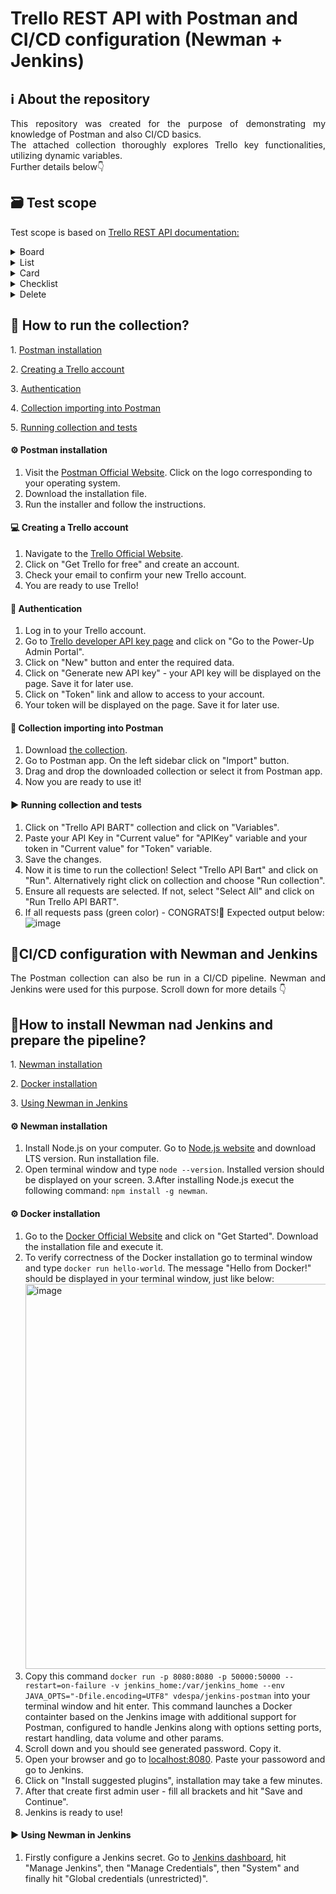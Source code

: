 # Trello REST API with Postman and CI/CD configuration (Newman + Jenkins)
## ℹ️ About the repository
<p align="justify">This repository was created for the purpose of demonstrating my knowledge of Postman and also CI/CD basics.<br>
The attached collection thoroughly explores Trello key functionalities, utilizing dynamic variables. <br>
Further details below👇</p>

## 🗃️ Test scope
Test scope is based on <a href="https://developer.atlassian.com/cloud/trello/rest/api-group-actions/#api-group-actions" target="_blank">Trello REST API documentation:</a>

<details>
  <summary>Board</summary>

  - Create a Board
  - Create a Label on a Board
  - Get a Board
  - Update a Board
</details>

<details>
  <summary>List</summary>
  
  - Create a List on a Board
  - Get a List
  - Update a List
</details>
  
<details>
  <summary>Card</summary>
  
  - Create a new Card
  - Create a new Label on a Card
  - Get a Card
  - Add a new comment to a Card
  - Update a Card
</details>

<details>
  <summary>Checklist</summary>
  
  - Create a Checklist
  - Get a Checklist
  - Create a Checkitem on a Checklist
  - Update a CheckItem on a Card
  - Get Checkitems on a Checklist
</details>
    
<details>
  <summary>Delete</summary>
  
  - Delete a Checkitem from Checklist
  - Get Checkitems on a Checklist
  - Delete a Checklist
  - Get a Checklist
  - Delete a Card
  - Get a Card
  - Delete a Board
  - Get a Board
</details>
 
## 🚀 How to run the collection?
1️. [Postman installation](#postman-installation)

2️. [Creating a Trello account](#creating-trello-account)

3️. [Authentication](#authentication)
  
4️. [Collection importing into Postman](#collection-import)
  
5️. [Running collection and tests](#running-collection)
  
#### <a name="postman-installation"> ⚙️ Postman installation</a>
1. Visit the [Postman Official Website](https://www.postman.com/). Click on the logo corresponding to your operating system.
2. Download the installation file.
3. Run the installer and follow the instructions.

#### <a name="creating-trello-account"> 💻 Creating a Trello account</a>
1. Navigate to the [Trello Official Website](https://www.trello.com/).
2. Click on "Get Trello for free" and create an account.
3. Check your email to confirm your new Trello account.
4. You are ready to use Trello!

#### <a name="authentication"> 🔑 Authentication</a>
1. Log in to your Trello account.
2. Go to [Trello developer API key page](#https://trello.com/app-key) and click on "Go to the Power-Up Admin Portal".
3. Click on "New" button and enter the required data.
4. Click on "Generate new API key" - your API key will be displayed on the page. Save it for later use.
5. Click on "Token" link and allow to access to your account.
6. Your token will be displayed on the page. Save it for later use.

#### <a name="collection-import"> 📂 Collection importing into Postman</a>
1. Download [the collection](#https://github.com/Barto52/Trello_REST_API/blob/main/Trello%20API%20BART.postman_collection.json).
2. Go to Postman app. On the left sidebar click on "Import" button.
3. Drag and drop the downloaded collection or select it from Postman app.
4. Now you are ready to use it!

#### <a name="running-collection"> ▶️ Running collection and tests</a>
1. Click on "Trello API BART" collection and click on "Variables".
2. Paste your API Key in "Current value" for "APIKey" variable and your token in "Current value" for "Token" variable.
3. Save the changes.
4. Now it is time to run the collection! Select "Trello API Bart" and click on "Run". Alternatively right click on collection and choose "Run collection".
5. Ensure all requests are selected. If not, select "Select All" and click on "Run Trello API BART".
6. If all requests pass (green color) - CONGRATS!🎊 Expected output below: <br> ![image](https://github.com/Barto52/Trello_REST_API/assets/131921596/8038dd3c-c918-4add-a67e-09072b6360b1)

## 🔁CI/CD configuration with Newman and Jenkins
<p align="justify">The Postman collection can also be run in a CI/CD pipeline. Newman and Jenkins were used for this purpose.
Scroll down for more details 👇</p>

## 🚀How to install Newman nad Jenkins and prepare the pipeline?
1️. [Newman installation](#newman-installation)

2️. [Docker installation](#docker-installation)

3️. [Using Newman in Jenkins](#newman-in-jenkins)

#### <a name="newman-installation"> ⚙️ Newman installation</a>
1. Install Node.js on your computer. Go to [Node.js website](#https://nodejs.org/en) and download LTS version. Run installation file.
2. Open terminal window and type `node --version`. Installed version should be displayed on your screen.
3.After installing Node.js execut the following command: `npm install -g newman`.

#### <a name="docker-installation"> ⚙️ Docker installation</a>
1. Go to the [Docker Official Website](#https://www.docker.com/) and click on "Get Started". Download the installation file and execute it.
2. To verify correctness of the Docker installation go to terminal window and type `docker run hello-world`. The message "Hello from Docker!" should be displayed in your terminal window, just like below: <img width="616" alt="image" src="https://github.com/Barto52/Trello_REST_API/assets/131921596/62a0fe5c-af7a-43e0-b7d0-bf4e187b5309">
3. Copy this command `docker run -p 8080:8080 -p 50000:50000 --restart=on-failure -v jenkins_home:/var/jenkins_home --env JAVA_OPTS="-Dfile.encoding=UTF8" vdespa/jenkins-postman` into your terminal window and hit enter. This command launches a Docker containter based on the Jenkins image with additional support for Postman, configured to handle Jenkins along with options setting ports, restart handling, data volume and other params.
4. Scroll down and you should see generated password. Copy it.
5. Open your browser and go to [localhost:8080](#http://localhost:8080/). Paste your passoword and go to Jenkins.
6. Click on "Install suggested plugins", installation may take a few minutes.
7. After that create first admin user - fill all brackets and hit "Save and Continue".
8. Jenkins is ready to use! 

#### <a name="newman-in-jenkins"> ▶️ Using Newman in Jenkins</a>
1. Firstly configure a Jenkins secret. Go to [Jenkins dashboard](#http://localhost:8080), hit "Manage Jenkins", then "Manage Credentials", then "System" and finally hit "Global credentials (unrestricted)". 

